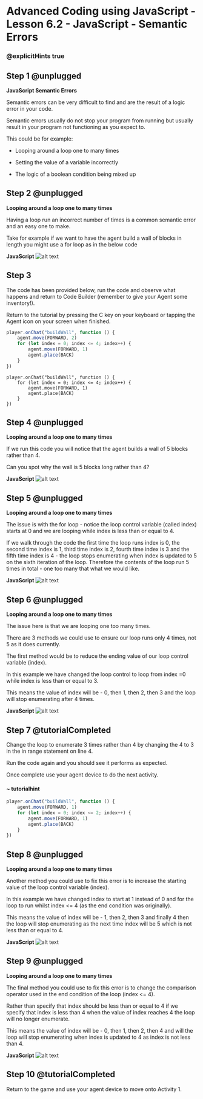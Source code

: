 # Advanced Coding using JavaScript - Lesson 6.2 - JavaScript - Semantic Errors

### @explicitHints true

## Step 1 @unplugged
**JavaScript Semantic Errors**

Semantic errors can be very difficult to find and are the result of a logic error in your code.

Semantic errors usually do not stop your program from running but usually result in your program not functioning as you expect to.

This could be for example:
- Looping around a loop one to many times

- Setting the value of a variable incorrectly

- The logic of a boolean condition being mixed up


## Step 2 @unplugged
**Looping around a loop one to many times**

Having a loop run an incorrect number of times is a common semantic error and an easy one to make.

Take for example if we want to have the agent build a wall of blocks in length you might use a for loop as in the below code 

**JavaScript**
![alt text](https://advancedjsv3.codingcredentials.com/Lesson6/6.2/images/1.jpg?raw=true "JavaScript")

## Step 3
The code has been provided below, run the code and observe what happens and return to Code Builder (remember to give your Agent some inventory!).

Return to the tutorial by pressing the C key on your keyboard or tapping the Agent icon on your screen when finished.
```javascript
player.onChat("buildWall", function () {
    agent.move(FORWARD, 2)
    for (let index = 0; index <= 4; index++) {
        agent.move(FORWARD, 1)
        agent.place(BACK)
    }
})
```

```template
player.onChat("buildWall", function () {
    for (let index = 0; index <= 4; index++) {
        agent.move(FORWARD, 1)
        agent.place(BACK)
    }
})
```

## Step 4 @unplugged
**Looping around a loop one to many times**

If we run this code you will notice that the agent builds a wall of 5 blocks rather than 4.

Can you spot why the wall is 5 blocks long rather than 4?

**JavaScript**
![alt text](https://advancedjsv3.codingcredentials.com/Lesson6/6.2/images/1.jpg?raw=true "JavaScript")

## Step 5 @unplugged
**Looping around a loop one to many times**

The issue is with the for loop - notice the loop control variable (called index) starts at 0 and we are looping while index is less than or equal to 4.

If we walk through the code the first time the loop runs index is 0, the second time index is 1, third time index is 2, fourth time index is 3 and the fifth time index is 4 - the loop stops enumerating when index is updated to 5 on the sixth iteration of the loop.
Therefore the contents of the loop run 5 times in total - one too many that what we would like.

**JavaScript**
![alt text](https://advancedjsv3.codingcredentials.com/Lesson6/6.2/images/3.jpg?raw=true "JavaScript")

## Step 6 @unplugged
**Looping around a loop one to many times**

The issue here is that we are looping one too many times.

There are 3 methods we could use to ensure our loop runs only 4 times, not 5 as it does currently.

The first method would be to reduce the ending value of our loop control variable (index).

In this example we have changed the loop control to loop from index =0 while index is less than or equal to 3.

This means the value of index will be - 0, then 1, then 2, then 3 and the loop will stop enumerating after 4 times.

**JavaScript**
![alt text](https://advancedjsv3.codingcredentials.com/Lesson6/6.2/images/4.jpg?raw=true "JavaScript")

## Step 7 @tutorialCompleted
Change the loop to enumerate 3 times rather than 4 by changing the 4 to 3 in the in range statement on line 4.

Run the code again and you should see it performs as expected.

Once complete use your agent device to do the next activity.

#### ~ tutorialhint
```javascript
player.onChat("buildWall", function () {
    agent.move(FORWARD, 1)
    for (let index = 0; index <= 2; index++) {
        agent.move(FORWARD, 1)
        agent.place(BACK)
    }
})
```
## Step 8 @unplugged
**Looping around a loop one to many times**

Another method you could use to fix this error is to increase the starting value of the loop control variable (index).

In this example we have changed index to start at 1 instead of 0 and for the loop to run whilst index <= 4 (as the end condition was originally).

This means the value of index will be - 1, then 2, then 3 and finally 4 then the loop will stop enumerating as the next time index will be 5 which is not less than or equal to 4.

**JavaScript**
![alt text](https://advancedjsv3.codingcredentials.com/Lesson6/6.2/images/5.jpg?raw=true "JavaScript")

## Step 9 @unplugged
**Looping around a loop one to many times**

The final method you could use to fix this error is to change the comparison operator used in the end condition of the loop (index <= 4).

Rather than specify that index should be less than or equal to 4 if we specify that index is less than 4 when the value of index reaches 4 the loop will no longer enumerate.

This means the value of index will be - 0, then 1, then 2, then 4 and will the loop will stop enumerating when index is updated to 4 as index is not less than 4.

**JavaScript**
![alt text](https://advancedjsv3.codingcredentials.com/Lesson6/6.2/images/6.jpg?raw=true "JavaScript")


## Step 10 @tutorialCompleted
Return to the game and use your agent device to move onto Activity 1. 
